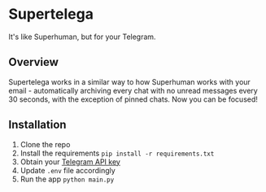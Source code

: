 # Supertelega
It's like Superhuman, but for your Telegram.

## Overview
Supertelega works in a similar way to how Superhuman works with your email - automatically archiving every chat with no unread messages every 30 seconds, with the exception of pinned chats. Now you can be focused!

## Installation
1. Clone the repo
2. Install the requirements `pip install -r requirements.txt`
3. Obtain your [Telegram API key](https://core.telegram.org/api/obtaining_api_id)
4. Update `.env` file accordingly
5. Run the app `python main.py`